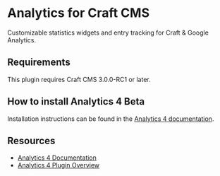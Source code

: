 # Analytics for Craft CMS

Customizable statistics widgets and entry tracking for Craft & Google Analytics.

## Requirements

This plugin requires Craft CMS 3.0.0-RC1 or later.

## How to install Analytics 4 Beta

Installation instructions can be found in the [Analytics 4 documentation](https://github.com/dukt/analytics-docs/blob/v4/en/installation.md).

## Resources

- [Analytics 4 Documentation](https://github.com/dukt/analytics-docs)
- [Analytics 4 Plugin Overview](https://dukt.net/analytics)
